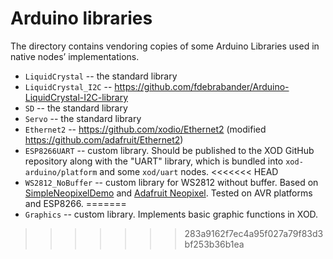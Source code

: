 # Arduino libraries

The directory contains vendoring copies of some Arduino Libraries used in native nodes’ implementations.

* `LiquidCrystal` -- the standard library
* `LiquidCrystal_I2C` -- https://github.com/fdebrabander/Arduino-LiquidCrystal-I2C-library
* `SD` -- the standard library
* `Servo` -- the standard library
* `Ethernet2` -- https://github.com/xodio/Ethernet2 (modified https://github.com/adafruit/Ethernet2)
* `ESP8266UART` -- custom library. Should be published to the XOD GitHub repository along with the "UART" library, which is bundled into `xod-arduino/platform` and some `xod/uart` nodes.
<<<<<<< HEAD
* `WS2812_NoBuffer` -- custom library for WS2812 without buffer. Based on [SimpleNeopixelDemo](https://github.com/bigjosh/SimpleNeoPixelDemo/blob/master/SimpleNeopixelDemo/SimpleNeopixelDemo.ino) and [Adafruit Neopixel](https://github.com/adafruit/Adafruit_NeoPixel). Tested on AVR platforms and ESP8266.
=======
* `Graphics` -- custom library. Implements basic graphic functions in XOD.
>>>>>>> 283a9162f7ec4a95f027a79f83d3bf253b36b1ea
